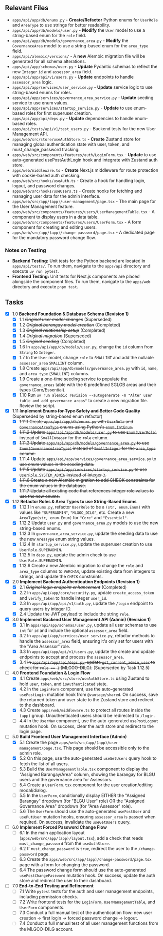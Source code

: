 ## Relevant Files

-   `apps/api/app/db/enums.py` - **Create/Refactor** Python enums for `UserRole` and `AreaType` to use strings for better readability.
-   `apps/api/app/db/models/user.py` - **Modify** the `User` model to use a string-based enum for the `role` field.
-   `apps/api/app/db/models/governance_area.py` - **Modify** the `GovernanceArea` model to use a string-based enum for the `area_type` field.
-   `apps/api/alembic/versions/` - A **new** Alembic migration file will be generated for all schema alterations.
-   `apps/api/app/schemas/user.py` - **Update** Pydantic schemas to reflect the new `Integer` `id` and `assessor_area` field.
-   `apps/api/app/api/v1/users.py` - **Update** endpoints to handle `assessor_area` logic.
-   `apps/api/app/services/user_service.py` - **Update** service logic to use string-based enums for roles.
-   `apps/api/app/services/governance_area_service.py` - **Update** seeding service to use enum values.
-   `apps/api/app/services/startup_service.py` - **Update** to use enum-based roles for first superuser creation.
-   `apps/api/app/api/deps.py` - **Update** dependencies to handle enum-based roles.
-   `apps/api/tests/api/v1/test_users.py` - Backend tests for the new User Management API.
-   `apps/web/src/store/useAuthStore.ts` - **Create** Zustand store for managing global authentication state with user, token, and must_change_password tracking.
-   `apps/web/src/components/features/auth/LoginForm.tsx` - **Update** to use auto-generated usePostAuthLogin hook and integrate with Zustand auth store.
-   `apps/web/middleware.ts` - **Create** Next.js middleware for route protection with cookie-based auth checking.
-   `apps/web/src/hooks/useAuth.ts` - Create a hook for handling login, logout, and password changes.
-   `apps/web/src/hooks/useUsers.ts` - Create hooks for fetching and managing user data for the admin interface.
-   `apps/web/src/app/(app)/user-management/page.tsx` - The main page for the User Management feature.
-   `apps/web/src/components/features/users/UserManagementTable.tsx` - A component to display users in a data table.
-   `apps/web/src/components/features/users/UserForm.tsx` - A form component for creating and editing users.
-   `apps/web/src/app/(app)/change-password/page.tsx` - A dedicated page for the mandatory password change flow.

### Notes on Testing

-   **Backend Testing:** Unit tests for the Python backend are located in `apps/api/tests/`. To run them, navigate to the `apps/api` directory and execute `uv run pytest`.
-   **Frontend Testing:** Unit tests for Next.js components are placed alongside the component files. To run them, navigate to the `apps/web` directory and execute `pnpm test`.

## Tasks

-   [x] 1.0 **Backend Foundation & Database Schema (Revision 1)**
    -   [x] 1.1 ~~*Original user model changes*~~ (Superseded)
    -   [x] 1.2 ~~*Original barangay model creation*~~ (Completed)
    -   [x] 1.3 ~~*Original relationship setup*~~ (Completed)
    -   [x] 1.4 ~~*Original migration*~~ (Superseded)
    -   [x] 1.5 ~~*Original seeding*~~ (Completed)
    -   [x] 1.6 In `apps/api/app/db/models/user.py`, change the `id` column from `String` to `Integer`.
    -   [x] 1.7 In the `User` model, change `role` to `SMALLINT` and add the nullable `assessor_area` `SMALLINT` column.
    -   [x] 1.8 Create `apps/api/app/db/models/governance_area.py` with `id`, `name`, and `area_type` (`SMALLINT`) columns.
    -   [x] 1.9 Create a one-time seeding service to populate the `governance_areas` table with the 6 predefined SGLGB areas and their types (Core/Essential).
    -   [x] 1.10 Run `uv run alembic revision --autogenerate -m "Alter user table and add governance areas"` to create a new migration file. Review the script.

-   [x] 1.11 ~~**Implement Enums for Type Safety and Better Code Quality**~~ (Superseded by string-based enum refactor)
    -   [x] ~~1.11.1 Create `apps/api/app/db/enums.py` with `UserRole` and `GovernanceAreaType` enums using Python's `enum.IntEnum`.~~
    -   [x] ~~1.11.2 Update `apps/api/app/db/models/user.py` to use `Enum(UserRole)` instead of `SmallInteger` for the `role` column.~~
    -   [x] ~~1.11.3 Update `apps/api/app/db/models/governance_area.py` to use `Enum(GovernanceAreaType)` instead of `SmallInteger` for the `area_type` column.~~
    -   [x] ~~1.11.4 Update `apps/api/app/services/governance_area_service.py` to use enum values in the seeding data.~~
    -   [x] ~~1.11.5 Update `apps/api/app/services/startup_service.py` to use `UserRole.SYSTEM_ADMIN` instead of integer `3`.~~
    -   [x] ~~1.11.6 Create a new Alembic migration to add CHECK constraints for the enum values in the database.~~
    -   [x] ~~1.11.7 Update all existing code that references integer role values to use the new enums.~~

-   [x] 1.12 **Refactor Roles & Area Types to use String-Based Enums**
    -   [x] 1.12.1 In `enums.py`, refactor `UserRole` to be a `(str, enum.Enum)` with values like `"SUPERADMIN"`, `"MLGOO_DILG"`, etc. Create a new `AreaType(str, enum.Enum)` for `"Core"` and `"Essential"`.
    -   [x] 1.12.2 Update `user.py` and `governance_area.py` models to use the new string-based enums.
    -   [x] 1.12.3 In `governance_area_service.py`, update the seeding data to use the new `AreaType` enum string values.
    -   [x] 1.12.4 In `startup_service.py`, update the superuser creation to use `UserRole.SUPERADMIN`.
    -   [x] 1.12.5 In `deps.py`, update the admin check to use `UserRole.SUPERADMIN`.
    -   [x] 1.12.6 Create a new Alembic migration to change the `role` and `area_type` columns to `VARCHAR`, update existing data from integers to strings, and update the `CHECK` constraints.

-   [x] 2.0 **Implement Backend Authentication Endpoints (Revision 1)**
    -   [x] 2.1 ~~*Original login endpoint enhancement*~~ (Completed)
    -   [x] 2.2 In `apps/api/app/core/security.py`, update `create_access_token` and `verify_token` to handle integer `user_id`.
    -   [x] 2.3 In `apps/api/app/api/v1/auth.py`, update the `/login` endpoint to query users by integer ID.
    -   [x] 2.4 Update the JWT payload to include the string `role`.

-   [x] 3.0 **Implement Backend User Management API (Admin) (Revision 1)**
    -   [x] 3.1 In `apps/api/app/schemas/user.py`, update all user schemas to use `int` for `id` and include the optional `assessor_area` field.
    -   [x] 3.2 In `apps/api/app/services/user_service.py`, refactor methods to handle the `assessor_area` field, ensuring it's only set for users with the "Area Assessor" role.
    -   [x] 3.3 In `apps/api/app/api/v1/users.py`, update the create and update endpoints to accept and process the `assessor_area`.
    -   [x] 3.4 ~~In `apps/api/app/api/deps.py`, update `get_current_admin_user` to check for `role == 1` (MLGOO-DILG).~~ (Superseded by Task 1.12.5)

-   [ ] 4.0 **Frontend Foundation & Login Flow**
    -   [x] 4.1 Create `apps/web/src/store/useAuthStore.ts` using Zustand to hold `user`, `token`, and `isAuthenticated` state.
    -   [x] 4.2 In the `LoginForm` component, use the auto-generated `usePostLogin` mutation hook from `@vantage/shared`. On success, save the returned token and user state to the Zustand store and redirect to the dashboard.
    -   [x] 4.3 Create `apps/web/middleware.ts` to protect all routes inside the `(app)` group. Unauthenticated users should be redirected to `/login`.
    -   [ ] 4.4 In the `UserNav` component, use the auto-generated `usePostLogout` mutation hook. On success, clear the auth store and redirect to the login page.

-   [ ] 5.0 **Build Frontend User Management Interface (Admin)**
    -   [x] 5.1 Create the page `apps/web/src/app/(app)/user-management/page.tsx`. This page should be accessible only to the admin role.
    -   [x] 5.2 On this page, use the auto-generated `useGetUsers` query hook to fetch the list of all users.
    -   [ ] 5.3 Build the `UserManagementTable.tsx` component to display the "Assigned Barangay/Area" column, showing the barangay for BLGU users and the governance area for Assessors.
    -   [ ] 5.4 Create a `UserForm.tsx` component for the user creation/editing modal/dialog.
    -   [ ] 5.5 In the `UserForm`, conditionally display EITHER the "Assigned Barangay" dropdown (for "BLGU User" role) OR the "Assigned Governance Area" dropdown (for "Area Assessor" role).
    -   [ ] 5.6 The `UserForm` should use the auto-generated `usePostUser` and `usePutUser` mutation hooks, ensuring `assessor_area` is passed when required. On success, invalidate the `useGetUsers` query.

-   [ ] 6.0 **Implement Forced Password Change Flow**
    -   [ ] 6.1 In the main application layout (`apps/web/src/app/(app)/layout.tsx`), add a check that reads `must_change_password` from the `useAuthStore`.
    -   [ ] 6.2 If `must_change_password` is `true`, redirect the user to the `/change-password` page.
    -   [ ] 6.3 Create the `apps/web/src/app/(app)/change-password/page.tsx` page with a form for changing the password.
    -   [ ] 6.4 The password change form should use the auto-generated `usePostChangePassword` mutation hook. On success, update the auth store and redirect the user to their dashboard.

-   [ ] 7.0 **End-to-End Testing and Refinement**
    -   [ ] 7.1 Write `pytest` tests for the auth and user management endpoints, including permission checks.
    -   [ ] 7.2 Write frontend tests for the `LoginForm`, `UserManagementTable`, and `UserForm` components.
    -   [ ] 7.3 Conduct a full manual test of the authentication flow: new user creation -> first login -> forced password change -> logout.
    -   [ ] 7.4 Conduct a full manual test of all user management functions from the MLGOO-DILG account.
